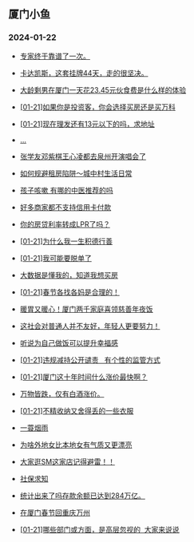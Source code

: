 ## 厦门小鱼 
### 2024-01-22

+ [专家终于靠谱了一次。](http://bbs.xmfish.com/read-htm-tid-18138418.html)

+ [卡达凯斯，这套挂牌44天，走的很坚决。](http://bbs.xmfish.com/read-htm-tid-18138577.html)

+ [大龄剩男在厦门一天花23.45元伙食费是什么样的体验](http://bbs.xmfish.com/read-htm-tid-18138502.html)

+ [[01-21]如果你是投资客，你会选择买房还是买万科](http://bbs.xmfish.com/read-htm-tid-18138458.html)

+ [[01-21]现在理发还有13元以下的吗，求地址](http://bbs.xmfish.com/read-htm-tid-18138525.html)

+ [...](http://bbs.xmfish.com/read-htm-tid-18138513.html)

+ [张学友邓紫棋王心凌都去泉州开演唱会了](http://bbs.xmfish.com/read-htm-tid-18138427.html)

+ [如何规避租房陷阱～城中村生活日常](http://bbs.xmfish.com/read-htm-tid-18138537.html)

+ [孩子咳嗽 有哪的中医推荐的吗](http://bbs.xmfish.com/read-htm-tid-18138408.html)

+ [好多商家都不支持信用卡付款](http://bbs.xmfish.com/read-htm-tid-18138543.html)

+ [你的房贷利率转成LPR了吗？](http://bbs.xmfish.com/read-htm-tid-18138417.html)

+ [[01-21]为什么我一生积德行善](http://bbs.xmfish.com/read-htm-tid-18138542.html)

+ [[01-21]我可能要脱单了](http://bbs.xmfish.com/read-htm-tid-18138692.html)

+ [大数据是懂我的，知道我想买房](http://bbs.xmfish.com/read-htm-tid-18138563.html)

+ [[01-21]春节各找各妈是合理的！](http://bbs.xmfish.com/read-htm-tid-18138748.html)

+ [暖胃又暖心！厦门两千家庭喜领慈善年夜饭](http://bbs.xmfish.com/read-htm-tid-18138572.html)

+ [这社会对普通人并不友好，年轻人更要努力！](http://bbs.xmfish.com/read-htm-tid-18138540.html)

+ [听说为自己做饭可以提升幸福感](http://bbs.xmfish.com/read-htm-tid-18138599.html)

+ [[01-21]违规减持公开谴责   有个性的监管方式](http://bbs.xmfish.com/read-htm-tid-18138661.html)

+ [[01-21]厦门这十年时间什么涨价最快啊？](http://bbs.xmfish.com/read-htm-tid-18138741.html)

+ [万物皆跌，仅有白酒涨价。](http://bbs.xmfish.com/read-htm-tid-18138715.html)

+ [[01-21]不精收纳又舍得丢的一些衣服](http://bbs.xmfish.com/read-htm-tid-18138754.html)

+ [一蓑烟雨](http://bbs.xmfish.com/read-htm-tid-18138721.html)

+ [为啥外地女比本地女有气质又更漂亮](http://bbs.xmfish.com/read-htm-tid-18138836.html)

+ [大家逛SM这家店记得避雷！！](http://bbs.xmfish.com/read-htm-tid-18138797.html)

+ [社保求知](http://bbs.xmfish.com/read-htm-tid-18138614.html)

+ [统计出来了吗存款余额已达到284万亿。](http://bbs.xmfish.com/read-htm-tid-18138849.html)

+ [在厦门春节回重庆万州](http://bbs.xmfish.com/read-htm-tid-18138723.html)

+ [[01-21]哪些部门或方面，是高层忽视的  大家来说说](http://bbs.xmfish.com/read-htm-tid-18138727.html)

